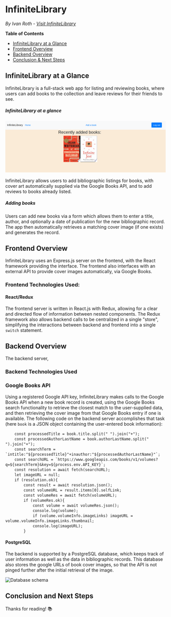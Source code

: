 # InfiniteLibrary
*By Ivan Roth - [Visit InfiniteLibrary](http://the-infinite-library.herokuapp.com/)*

**Table of Contents**
* [InfiniteLibrary at a Glance](#infinitelibrary-at-a-glance)
* [Frontend Overview](#frontend-overview)
* [Backend Overview](#backend-overview)
* [Conclusion & Next Steps](#conclusion-and-next-steps)

## InfiniteLibrary at a Glance
InfiniteLibrary is a full-stack web app for listing and reviewing books, where users can add books to the collection and leave reviews for their friends to see.


##### InfiniteLibrary at a glance
![InfiniteLibrary at a glance](overview.png)

InfiniteLibrary allows users to add bibliographic listings for books, with cover art automatically supplied via the Google Books API, and to add reviews to books already listed.

##### Adding books
<!-- ![Feed search and collection creation](feedsearch.png) -->

Users can add new books via a form which allows them to enter a title, author, and optionally a date of publication for the new bibliographic record. The app then automatically retrieves a matching cover image (if one exists) and generates the record.

## Frontend Overview
InfiniteLibrary uses an Express.js server on the frontend, with the React framework providing the interface. The frontend also interfaces with an external API to provide cover images automatically, via Google Books.

### Frontend Technologies Used:
#### React/Redux
The frontend server is written in React.js with Redux, allowing for a clear and directed flow of information between nested components. The Redux framework also allows backend calls to be centralized in a single "store", simplifying the interactions between backend and frontend into a single ``switch`` statement.

## Backend Overview
The backend server,

### Backend Technologies Used

### Google Books API
Using a registered Google API key, InfiniteLibrary makes calls to the Google Books API when a new book record is created, using the Google Books search functionality to retrieve the closest match to the user-supplied data, and then retrieving the cover image from that Google Books entry if one is available. The following code on the backend server accomplishes that task (here ``book`` is a JSON object containing the user-entered book information):

```
    const processedTitle = book.title.split(" ").join("+");
    const processedAuthorLastName = book.authorLastName.split(" ").join("+");
    const searchTerm = `intitle:"${processedTitle}"+inauthor:"${processedAuthorLastName}"`;
    const searchURL = `https://www.googleapis.com/books/v1/volumes?q=${searchTerm}&key=${process.env.API_KEY}`;
    const resolution = await fetch(searchURL);
    let imageURL = null;
    if (resolution.ok){
        const result = await resolution.json();
        const volumeURL = result.items[0].selfLink;
        const volumeRes = await fetch(volumeURL);
        if (volumeRes.ok){
            const volume = await volumeRes.json();
            console.log(volume);
            if (volume.volumeInfo.imageLinks) imageURL = volume.volumeInfo.imageLinks.thumbnail;
            console.log(imageURL);
        }
```

#### PostgreSQL
The backend is supported by a PostgreSQL database, which keeps track of user information as well as the data in bibliographic records. This database also stores the google URLs of book cover images, so that the API is not pinged further after the initial retrieval of the image.

![Database schema]()

## Conclusion and Next Steps

Thanks for reading! 📚
